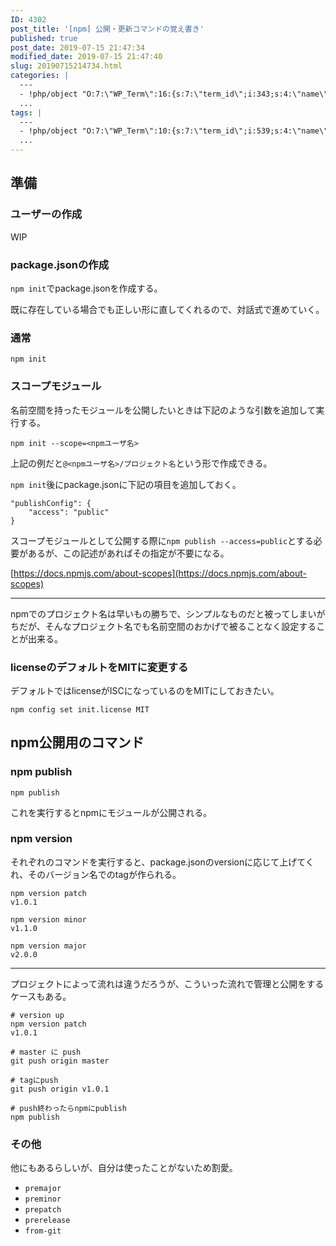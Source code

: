 ```yaml
---
ID: 4302
post_title: '[npm] 公開・更新コマンドの覚え書き'
published: true
post_date: 2019-07-15 21:47:34
modified_date: 2019-07-15 21:47:40
slug: 20190715214734.html
categories: |
  ---
  - !php/object "O:7:\"WP_Term\":16:{s:7:\"term_id\";i:343;s:4:\"name\";s:6:\"\u958B\u767A\";s:4:\"slug\";s:11:\"development\";s:10:\"term_group\";i:0;s:16:\"term_taxonomy_id\";i:361;s:8:\"taxonomy\";s:8:\"category\";s:11:\"description\";s:0:\"\";s:6:\"parent\";i:0;s:5:\"count\";i:30;s:6:\"filter\";s:3:\"raw\";s:6:\"cat_ID\";i:343;s:14:\"category_count\";i:30;s:20:\"category_description\";s:0:\"\";s:8:\"cat_name\";s:6:\"\u958B\u767A\";s:17:\"category_nicename\";s:11:\"development\";s:15:\"category_parent\";i:0;}"
  ...
tags: |
  ---
  - !php/object "O:7:\"WP_Term\":10:{s:7:\"term_id\";i:539;s:4:\"name\";s:3:\"npm\";s:4:\"slug\";s:3:\"npm\";s:10:\"term_group\";i:0;s:16:\"term_taxonomy_id\";i:547;s:8:\"taxonomy\";s:8:\"post_tag\";s:11:\"description\";s:0:\"\";s:6:\"parent\";i:0;s:5:\"count\";i:1;s:6:\"filter\";s:3:\"raw\";}"
  ...
---
```

## 準備

### ユーザーの作成

WIP

<!--more-->


### package.jsonの作成

`npm init`でpackage.jsonを作成する。

既に存在している場合でも正しい形に直してくれるので、対話式で進めていく。

### 通常

    npm init

### スコープモジュール

名前空間を持ったモジュールを公開したいときは下記のような引数を追加して実行する。

    npm init --scope=<npmユーザ名>

上記の例だと`@<npmユーザ名>/プロジェクト名`という形で作成できる。

`npm init`後にpackage.jsonに下記の項目を追加しておく。

    "publishConfig": {
        "access": "public"
    }

スコープモジュールとして公開する際に`npm publish --access=public`とする必要があるが、この記述があればその指定が不要になる。

[https://docs.npmjs.com/about-scopes](https://docs.npmjs.com/about-scopes)

---

npmでのプロジェクト名は早いもの勝ちで、シンプルなものだと被ってしまいがちだが、そんなプロジェクト名でも名前空間のおかげで被ることなく設定することが出来る。

### licenseのデフォルトをMITに変更する

デフォルトではlicenseがISCになっているのをMITにしておきたい。

    npm config set init.license MIT

## npm公開用のコマンド

### npm publish

    npm publish

これを実行するとnpmにモジュールが公開される。

### npm version

それぞれのコマンドを実行すると、package.jsonのversionに応じて上げてくれ、そのバージョン名でのtagが作られる。

    npm version patch
    v1.0.1
    
    npm version minor
    v1.1.0
    
    npm version major
    v2.0.0

---

プロジェクトによって流れは違うだろうが、こういった流れで管理と公開をするケースもある。

    # version up
    npm version patch
    v1.0.1
    
    # master に push
    git push origin master
    
    # tagにpush
    git push origin v1.0.1
    
    # push終わったらnpmにpublish
    npm publish

### その他

他にもあるらしいが、自分は使ったことがないため割愛。

- `premajor`
- `preminor`
- `prepatch`
- `prerelease`
- `from-git`